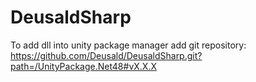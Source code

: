 # DeusaldSharp
To add dll into unity package manager add git repository:
https://github.com/Deusald/DeusaldSharp.git?path=/UnityPackage.Net48#vX.X.X
